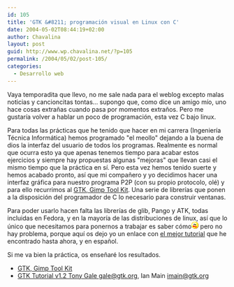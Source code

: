 ```yaml
---
id: 105
title: 'GTK &#8211; programación visual en Linux con C'
date: 2004-05-02T08:44:19+02:00
author: Chavalina
layout: post
guid: http://www.wp.chavalina.net/?p=105
permalink: /2004/05/02/post-105/
categories:
  - Desarrollo web
---
```

Vaya temporadita que llevo, no me sale nada para el weblog excepto malas noticias y cancioncitas tontas&#8230; supongo que, como dice un amigo m&iacute;o, uno hace cosas extra&ntilde;as cuando pasa por momentos extra&ntilde;os. Pero me gustar&iacute;a volver a hablar un poco de programaci&oacute;n, esta vez C bajo linux.

Para todas las pr&aacute;cticas que he tenido que hacer en mi carrera (Ingenier&iacute;a T&eacute;cnica Inform&aacute;tica) hemos programado "el meollo" dejando a la buena de dios la interfaz del usuario de todos los programas. Realmente es normal que ocurra esto ya que apenas tenemos tiempo para acabar estos ejercicios y siempre hay propuestas algunas "mejoras" que llevan casi el mismo tiempo que la pr&aacute;ctica en s&iacute;. Pero esta vez hemos tenido suerte y hemos acabado pronto, as&iacute; que mi compa&ntilde;ero y yo decidimos hacer una interfaz gr&aacute;fica para nuestro programa P2P (con su propio protocolo, ol&eacute;) y para ello recurrimos al <a href="http://www.gtk.org/" target="_blank">GTK, Gimp Tool Kit</a>. Una serie de librer&iacute;as que ponen a la disposici&oacute;n del programador de C lo necesario para construir ventanas.

Para poder usarlo hacen falta las librer&iacute;as de glib, Pango y ATK, todas incluidas en Fedora, y en la mayor&iacute;a de las distribuciones de linux, as&iacute; que lo &uacute;nico que necesitamos para ponernos a trabajar es saber c&oacute;mo<img src="/imagenes/emoticonos/asustado.gif" alt="asustado" width="16" height="16" /> pero no hay problema, porque aqu&iacute; os dejo yo un enlace con <a href="http://libros.es.gnome.org/guias/gtk_tut_es/" target="_blank">el mejor tutorial</a> que he encontrado hasta ahora, y en espa&ntilde;ol.

Si me va bien la pr&aacute;ctica, os ense&ntilde;ar&eacute; los resultados.

  * <a href="http://www.gtk.org/" target="_blank">GTK, Gimp Tool Kit</a>
  * <a href="http://libros.es.gnome.org/guias/gtk_tut_es/" target="_blank">GTK Tutorial v1.2 Tony Gale <gale@gtk.org>, Ian Main <imain@gtk.org> </a>